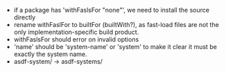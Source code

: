  * if a package has 'withFaslsFor "none"', we need to install the source directly
 * rename withFaslFor to builtFor (builtWith?), as fast-load files are not the only implementation-specific
   build product.
 * withFaslsFor should error on invalid options
 * 'name' should be 'system-name' or 'system' to make it clear it must be exactly the system name.
 * asdf-system/ -> asdf-systems/
